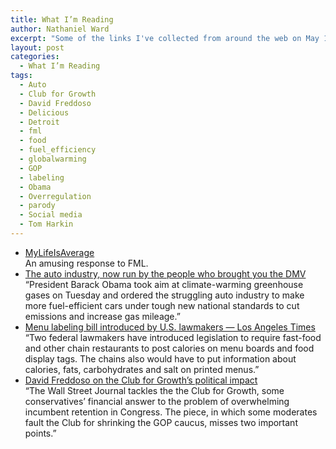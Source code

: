 ```yaml
---
title: What I’m Reading
author: Nathaniel Ward
excerpt: "Some of the links I've collected from around the web on May 19th."
layout: post
categories:
  - What I’m Reading
tags:
  - Auto
  - Club for Growth
  - David Freddoso
  - Delicious
  - Detroit
  - fml
  - food
  - fuel_efficiency
  - globalwarming
  - GOP
  - labeling
  - Obama
  - Overregulation
  - parody
  - Social media
  - Tom Harkin
---
```

  * [MyLifeIsAverage][1]  
    An amusing response to FML.
  * [The auto industry, now run by the people who brought you the DMV][2]  
    “President Barack Obama took aim at climate-warming greenhouse gases on Tuesday and ordered the struggling auto industry to make more fuel-efficient cars under tough new national standards to cut emissions and increase gas mileage.”
  * [Menu labeling bill introduced by U.S. lawmakers — Los Angeles Times][3]  
    “Two federal lawmakers have introduced legislation to require fast-food and other chain restaurants to post calories on menu boards and food display tags. The chains also would have to put information about calories, fats, carbohydrates and salt on printed menus.”
  * [David Freddoso on the Club for Growth’s political impact][4]  
    “The Wall Street Journal tackles the the Club for Growth, some conservatives’ financial answer to the problem of overwhelming incumbent retention in Congress. The piece, in which some moderates fault the Club for shrinking the GOP caucus, misses two important points.”

 [1]: http://new.mylifeisaverage.com/
 [2]: http://news.yahoo.com/s/nm/20090519/bs_nm/us_obama_emissions
 [3]: http://www.latimes.com/business/la-fi-menu16-2009may16,0,1209361.story?wpisrc=newsletter
 [4]: http://corner.nationalreview.com/post/?q=ZWI0ZDMwODdkZjQwOWQ4ZTBlYzY5M2Y1MTAyNzMzYzQ=
